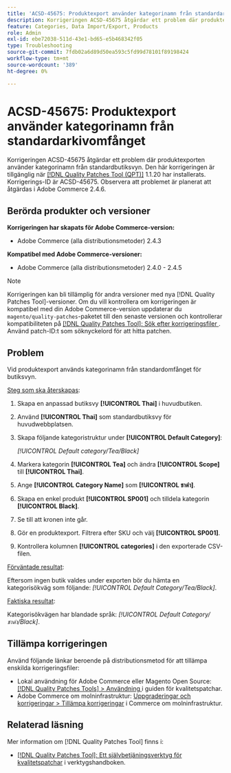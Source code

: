 ```yaml
---
title: 'ACSD-45675: Produktexport använder kategorinamn från standardarkivomfånget'
description: Korrigeringen ACSD-45675 åtgärdar ett problem där produktexporten använder kategorinamn från standardbutiksvyn. Den här korrigeringen är tillgänglig när [QPT-verktyget (Quality Patches Tool)](https://experienceleague.adobe.com/en/docs/commerce-operations/tools/quality-patches-tool/quality-patches-tool-to-self-serve-quality-patches) 1.1.20 är installerat. Korrigerings-ID är ACSD-45675. Observera att problemet är planerat att åtgärdas i Adobe Commerce 2.4.6.
feature: Categories, Data Import/Export, Products
role: Admin
exl-id: ebe72038-511d-43e1-bd65-e5b468342f05
type: Troubleshooting
source-git-commit: 7fdb02a6d89d50ea593c5fd99d78101f89198424
workflow-type: tm+mt
source-wordcount: '389'
ht-degree: 0%

---
```


# ACSD-45675: Produktexport använder kategorinamn från standardarkivomfånget

Korrigeringen ACSD-45675 åtgärdar ett problem där produktexporten använder kategorinamn från standardbutiksvyn. Den här korrigeringen är tillgänglig när [[!DNL Quality Patches Tool (QPT)]](https://experienceleague.adobe.com/en/docs/commerce-operations/tools/quality-patches-tool/quality-patches-tool-to-self-serve-quality-patches) 1.1.20 har installerats. Korrigerings-ID är ACSD-45675. Observera att problemet är planerat att åtgärdas i Adobe Commerce 2.4.6.

## Berörda produkter och versioner

**Korrigeringen har skapats för Adobe Commerce-version:**

* Adobe Commerce (alla distributionsmetoder) 2.4.3

**Kompatibel med Adobe Commerce-versioner:**

* Adobe Commerce (alla distributionsmetoder) 2.4.0 - 2.4.5

>[!NOTE]
>
>Korrigeringen kan bli tillämplig för andra versioner med nya [!DNL Quality Patches Tool]-versioner. Om du vill kontrollera om korrigeringen är kompatibel med din Adobe Commerce-version uppdaterar du `magento/quality-patches`-paketet till den senaste versionen och kontrollerar kompatibiliteten på [[!DNL Quality Patches Tool]: Sök efter korrigeringsfiler ](https://experienceleague.adobe.com/tools/commerce-quality-patches/index.html). Använd patch-ID:t som söknyckelord för att hitta patchen.

## Problem

Vid produktexport används kategorinamn från standardomfånget för butiksvyn.

<u>Steg som ska återskapas</u>:

1. Skapa en anpassad butiksvy **[!UICONTROL Thai]** i huvudbutiken.
1. Använd **[!UICONTROL Thai]** som standardbutiksvy för huvudwebbplatsen.
1. Skapa följande kategoristruktur under **[!UICONTROL Default Category]**:

   *[!UICONTROL Default category/Tea/Black]*

1. Markera kategorin **[!UICONTROL Tea]** och ändra **[!UICONTROL Scope]** till **[!UICONTROL Thai]**.
1. Ange **[!UICONTROL Category Name]** som **[!UICONTROL ชาดำ]**.
1. Skapa en enkel produkt **[!UICONTROL SP001]** och tilldela kategorin **[!UICONTROL Black]**.
1. Se till att kronen inte går.
1. Gör en produktexport. Filtrera efter SKU och välj **[!UICONTROL SP001]**.
1. Kontrollera kolumnen **[!UICONTROL categories]** i den exporterade CSV-filen.

<u>Förväntade resultat</u>:

Eftersom ingen butik valdes under exporten bör du hämta en kategorisökväg som följande: *[!UICONTROL Default Category/Tea/Black]*.

<u>Faktiska resultat</u>:

Kategorisökvägen har blandade språk: *[!UICONTROL Default Category/ชาดำ/Black]*.

## Tillämpa korrigeringen

Använd följande länkar beroende på distributionsmetod för att tillämpa enskilda korrigeringsfiler:

* Lokal användning för Adobe Commerce eller Magento Open Source: [[!DNL Quality Patches Tools] > Användning ](/help/tools/quality-patches-tool/usage.md) i guiden för kvalitetspatchar.
* Adobe Commerce om molninfrastruktur: [Uppgraderingar och korrigeringar > Tillämpa korrigeringar](https://experienceleague.adobe.com/docs/commerce-cloud-service/user-guide/develop/upgrade/apply-patches.html) i Commerce om molninfrastruktur.

## Relaterad läsning

Mer information om [!DNL Quality Patches Tool] finns i:

* [[!DNL Quality Patches Tool]: Ett självbetjäningsverktyg för kvalitetspatchar](/help/tools/quality-patches-tool/quality-patches-tool-to-self-serve-quality-patches.md) i verktygshandboken.
